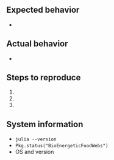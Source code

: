 ## Expected behavior

- 

## Actual behavior

- 

## Steps to reproduce

1.
2.
3.

## System information

- `julia --version`
- `Pkg.status("BioEnergeticFoodWebs")`
- OS and version
